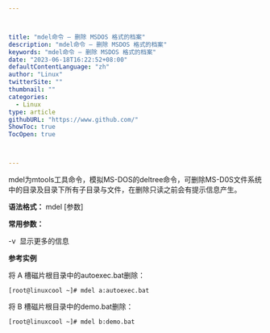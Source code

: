 ```yaml
---



title: "mdel命令 – 删除 MSDOS 格式的档案"
description: "mdel命令 – 删除 MSDOS 格式的档案"
keywords: "mdel命令 – 删除 MSDOS 格式的档案"
date: "2023-06-18T16:22:52+08:00"
defaultContentLanguage: "zh"
author: "Linux"
twitterSite: ""
thumbnail: ""
categories:
  - Linux
type: article
githubURL: "https://www.github.com/"
ShowToc: true
TocOpen: true



---
```


mdel为mtools工具命令，模拟MS-DOS的deltree命令，可删除MS-D0S文件系统中的目录及目录下所有子目录与文件，在删除只读之前会有提示信息产生。

**语法格式：** mdel [参数]

**常用参数：**

-v  显示更多的信息

**参考实例**

将 A 槽磁片根目录中的autoexec.bat删除：

```
[root@linuxcool ~]# mdel a:autoexec.bat
```

将 B 槽磁片根目录中的demo.bat删除：

```
[root@linuxcool ~]# mdel b:demo.bat
```